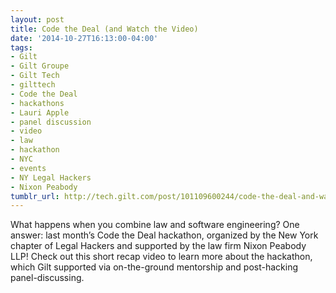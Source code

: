 ```yaml
---
layout: post
title: Code the Deal (and Watch the Video)
date: '2014-10-27T16:13:00-04:00'
tags:
- Gilt
- Gilt Groupe
- Gilt Tech
- gilttech
- Code the Deal
- hackathons
- Lauri Apple
- panel discussion
- video
- law
- hackathon
- NYC
- events
- NY Legal Hackers
- Nixon Peabody
tumblr_url: http://tech.gilt.com/post/101109600244/code-the-deal-and-watch-the-video
---
```


What happens when you combine law and software engineering? One answer: last month’s Code the Deal hackathon, organized by the New York chapter of Legal Hackers and supported by the law firm Nixon Peabody LLP! Check out this short recap video to learn more about the hackathon, which Gilt supported via on-the-ground mentorship and post-hacking panel-discussing.
